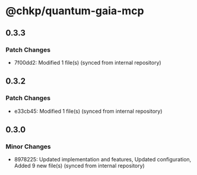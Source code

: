 # @chkp/quantum-gaia-mcp

## 0.3.3

### Patch Changes

- 7f00dd2: Modified 1 file(s) (synced from internal repository)

## 0.3.2

### Patch Changes

- e33cb45: Modified 1 file(s) (synced from internal repository)

## 0.3.0

### Minor Changes

- 8978225: Updated implementation and features, Updated configuration, Added 9 new file(s) (synced from internal repository)
